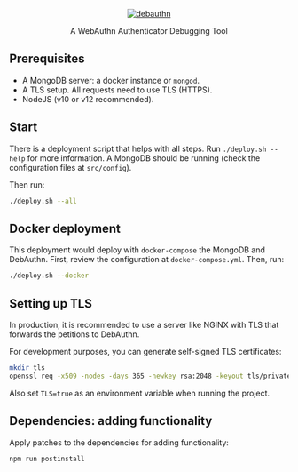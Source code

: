 <p align="center">
  <a href="https://debauthn.tic.udc.es">
    <img alt="debauthn" src="https://github.com/martinord/debauthn-backend/blob/master/docs/header.png">
  </a>
</p>

<p align="center">
  A WebAuthn Authenticator Debugging Tool
</p>


## Prerequisites

- A MongoDB server: a docker instance or `mongod`.
- A TLS setup. All requests need to use TLS (HTTPS). 
- NodeJS (v10 or v12 recommended).

## Start

There is a deployment script that helps with all steps. Run `./deploy.sh --help` for more information. A MongoDB should be running (check the configuration files at `src/config`).

Then run:

``` bash
./deploy.sh --all
```

## Docker deployment

This deployment would deploy with `docker-compose` the MongoDB and DebAuthn. First, review the configuration at `docker-compose.yml`. Then, run:

```bash
./deploy.sh --docker
```

## Setting up TLS

In production, it is recommended to use a server like NGINX with TLS that forwards the petitions to DebAuthn.

For development purposes, you can generate self-signed TLS certificates:

``` bash
mkdir tls
openssl req -x509 -nodes -days 365 -newkey rsa:2048 -keyout tls/private.key -out tls/certificate.crt
```

Also set `TLS=true` as an environment variable when running the project.

## Dependencies: adding functionality
Apply patches to the dependencies for adding functionality:

```bash
npm run postinstall
```
</details>